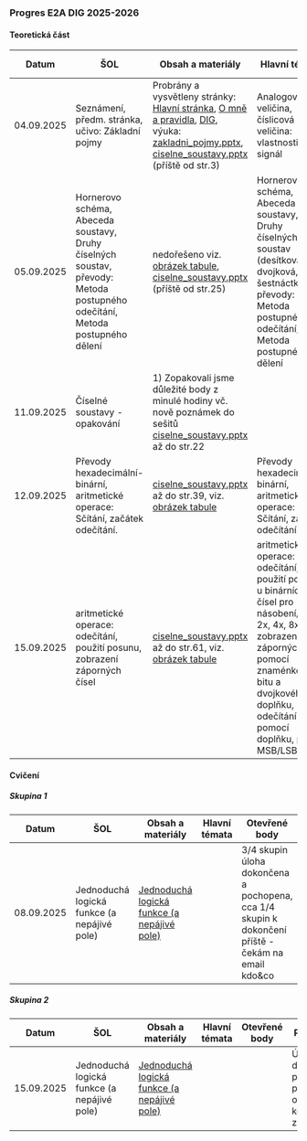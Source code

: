 ### Progres E2A DIG 2025-2026

#### Teoretická část

| Datum      | ŠOL                                                          | Obsah a materiály                                            | Hlavní témata                                                | Otevřené body                                                | Poznámka                                             |
| ---------- | ------------------------------------------------------------ | ------------------------------------------------------------ | ------------------------------------------------------------ | ------------------------------------------------------------ | ---------------------------------------------------- |
| 04.09.2025 | Seznámení, předm. stránka, učivo: Základní pojmy             | Probrány a vysvětleny stránky: [Hlavní stránka](../../README.md), [O mně a pravidla](../../o-mne/readme.md), [DIG](../../predmety/dig/readme.md), výuka: [zakladni_pojmy.pptx](../../predmety/dig/materialy/zakladni_pojmy.pptx), [ciselne_soustavy.pptx](../../predmety/dig/materialy/ciselne_soustavy.pptx) (příště od str.3) | Analogová veličina, číslicová veličina: vlastnosti, signál   | Chybějící zasedací pořádek třídy                             |                                                      |
| 05.09.2025 | Hornerovo schéma, Abeceda soustavy, Druhy číselných soustav, převody: Metoda postupného odečítání, Metoda postupného dělení | nedořešeno viz. [obrázek tabule](materialy/e2a-dig_2025-2026/tabule-001.jpg), [ciselne_soustavy.pptx](../../predmety/dig/materialy/ciselne_soustavy.pptx) (příště od str.25) | Hornerovo schéma, Abeceda soustavy, Druhy číselných soustav (desítková, dvojková, šestnáctková), převody: Metoda postupného odečítání, Metoda postupného dělení |                                                              |                                                      |
| 11.09.2025 | Číselné soustavy - opakování                                 | 1) Zopakovali jsme důležité body z minulé hodiny vč. nově poznámek do sešitů [ciselne_soustavy.pptx](../../predmety/dig/materialy/ciselne_soustavy.pptx)  až do str.22 |                                                              | nedořešeno viz. [obrázek tabule](materialy/e2a-dig_2025-2026/tabule-001.jpg) |                                                      |
| 12.09.2025 | Převody hexadecimální-binární, aritmetické operace: Sčítání, začátek odečítání. | [ciselne_soustavy.pptx](../../predmety/dig/materialy/ciselne_soustavy.pptx)  až do str.39, viz. [obrázek tabule](materialy/e2a-dig_2025-2026/tabule-002.jpg) | Převody hexadecimální-binární, aritmetické operace: Sčítání, začátek odečítání. | Více příkladů na Z=16 (viz např. str.38)                     |                                                      |
| 15.09.2025 | aritmetické operace: odečítání, použití posunu, zobrazení záporných čísel | [ciselne_soustavy.pptx](../../predmety/dig/materialy/ciselne_soustavy.pptx)  až do str.61, viz. [obrázek tabule](materialy/e2a-dig_2025-2026/tabule-003.jpg) | aritmetické operace: odečítání, použití posunu u binárních čísel pro násobení/dělení 2x, 4x, 8x..., zobrazení záporných čísel pomocí znaménkového bitu a dvojkového doplňku, odečítání pomocí doplňku, pojmy MSB/LSB | Na příští hodině (teorie či cvičení) procvičit převody, aritmetické operace. | 26.09.2025 plánuji písemku na dosud probrané témata. |

#### Cvičení

##### Skupina 1

| Datum      | ŠOL                                         | Obsah a materiály                                            | Hlavní témata | Otevřené body                                                | Poznámka |
| ---------- | ------------------------------------------- | ------------------------------------------------------------ | ------------- | ------------------------------------------------------------ | -------- |
| 08.09.2025 | Jednoduchá logická funkce (a nepájivé pole) | [Jednoduchá logická funkce (a nepájivé pole)](../../predmety/dig/bloky/cviceni/jednoducha-logicka-funkce/readme.md) |               | 3/4 skupin úloha dokončena a pochopena, cca 1/4 skupin k dokončení příště - čekám na email kdo&co |          |

##### Skupina 2

| Datum      | ŠOL                                         | Obsah a materiály                                            | Hlavní témata | Otevřené body | Poznámka                                                   |
| ---------- | ------------------------------------------- | ------------------------------------------------------------ | ------------- | ------------- | ---------------------------------------------------------- |
| 15.09.2025 | Jednoduchá logická funkce (a nepájivé pole) | [Jednoduchá logická funkce (a nepájivé pole)](../../predmety/dig/bloky/cviceni/jednoducha-logicka-funkce/readme.md) |               |               | Úloha dokončena, příště případně otázky a kontrola známek. |